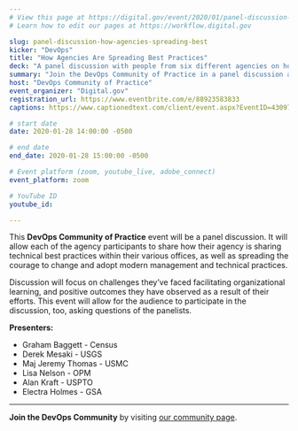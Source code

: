 ```yaml
---
# View this page at https://digital.gov/event/2020/01/panel-discussion-how-agencies-spreading-best
# Learn how to edit our pages at https://workflow.digital.gov

slug: panel-discussion-how-agencies-spreading-best
kicker: "DevOps"
title: "How Agencies Are Spreading Best Practices"
deck: "A panel discussion with people from six different agencies on how they share technical best practices in their organizations."
summary: "Join the DevOps Community of Practice in a panel discussion as different agencies share technical best practices in various offices."
host: "DevOps Community of Practice"
event_organizer: "Digital.gov"
registration_url: https://www.eventbrite.com/e/88923583833
captions: https://www.captionedtext.com/client/event.aspx?EventID=4309720&CustomerID=321

# start date
date: 2020-01-28 14:00:00 -0500

# end date
end_date: 2020-01-28 15:00:00 -0500

# Event platform (zoom, youtube_live, adobe_connect)
event_platform: zoom

# YouTube ID
youtube_id: 

---
```


This **DevOps Community of Practice** event will be a panel discussion. It will allow each of the agency participants to share how their agency is sharing technical best practices within their various offices, as well as spreading the courage to change and adopt modern management and technical practices.

Discussion will focus on challenges they’ve faced facilitating organizational learning, and positive outcomes they have observed as a result of their efforts. This event will allow for the audience to participate in the discussion, too, asking questions of the panelists.

**Presenters:**

- Graham Baggett - Census
- Derek Mesaki - USGS
- Maj Jeremy Thomas - USMC
- Lisa Nelson - OPM
- Alan Kraft - USPTO
- Electra Holmes - GSA

---

**Join the DevOps Community** by visiting [our community page](https://digital.gov/communities/devops/).
